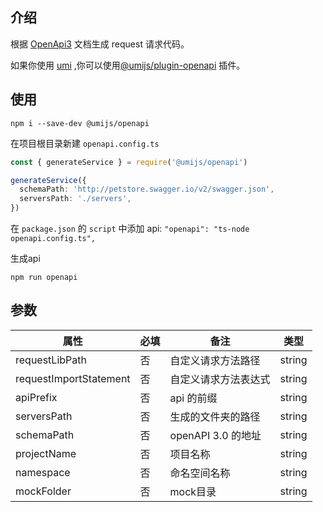 ## 介绍
根据 [OpenApi3](https://swagger.io/blog/news/whats-new-in-openapi-3-0/) 文档生成 request 请求代码。

如果你使用 [umi](https://umijs.org) ,你可以使用[@umijs/plugin-openapi](https://www.npmjs.com/package/@umijs/plugin-openapi) 插件。
## 使用
```node
npm i --save-dev @umijs/openapi
```
在项目根目录新建 ```openapi.config.ts```
```ts
const { generateService } = require('@umijs/openapi')

generateService({
  schemaPath: 'http://petstore.swagger.io/v2/swagger.json',
  serversPath: './servers',
})

```
在 ```package.json``` 的 ```script``` 中添加 api: ```"openapi": "ts-node openapi.config.ts",```

生成api
```node
npm run openapi
```
## 参数
|  属性   | 必填  | 备注 | 类型 |
|  ----  | ----  |  ----  |  ----  |
| requestLibPath  | 否 | 自定义请求方法路径 | string |
| requestImportStatement  | 否 | 自定义请求方法表达式 | string |
| apiPrefix  | 否 | api 的前缀 | string |
| serversPath  | 否 | 生成的文件夹的路径 | string |
| schemaPath  | 否 | openAPI 3.0 的地址 | string |
| projectName  | 否 | 项目名称 | string |
| namespace  | 否 | 命名空间名称 | string |
| mockFolder  | 否 | mock目录 | string |
